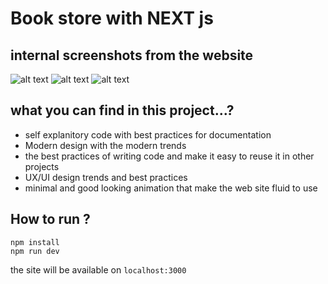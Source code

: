 # Book store with NEXT js 
## internal screenshots from the website
![alt text](https://github.com/losefor/Books-store/blob/master/cover.png?raw=true)
![alt text](https://github.com/losefor/Books-store/blob/master/cover1.png?raw=true)
![alt text](https://github.com/losefor/Books-store/blob/master/cover2.png?raw=true)
## what you can find in this project...?
- self explanitory code with best practices for documentation 
- Modern design with the modern trends 
- the best practices of writing code and make it easy to reuse it in other projects 
- UX/UI design trends and best practices 
- minimal and good looking animation that make the web site fluid to use 
## How to run ? 
```
npm install 
npm run dev
```
the site will be available on `localhost:3000`